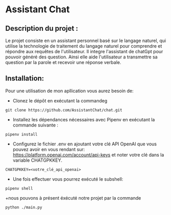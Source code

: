 # Assistant Chat

## Description du projet :

  Le projet consiste en un assistant personnel basé sur le langage naturel, qui utilise la technologie de traitement du langage naturel pour comprendre et répondre aux requêtes de l'utilisateur. Il integre l'assistant de chatGpt pour pouvoir généré des question. Ainsi elle aide l'utilisateur a transmettre sa question par la parole et recevoir une réponse verbale.
## Installation:

  Pour une utilisation de mon apllication vous aurez besoin de:
  + Clonez le dépôt en exécutant la commandeg
  ```
  git clone https://github.com/AssistantChat/chat.git
  ```
  + Installez les dépendances nécessaires avec Pipenv en exécutant la commande suivante :
 ```
 pipenv install
 ```
 + Configurez le fichier .env en ajoutant votre clé API OpenAI que vous pouvez avoir en vous rendant sur: https://platform.openai.com/account/api-keys et noter votre clé dans la variable CHATGPKKEY.
 ```
 CHATGPKKEY=<votre_clé_api_openai>
```

+ Une fois effectuer vous pourrez exécuté le subshell:
```
pipenv shell
```
+nous pouvons à présent éxécuté notre projet par la commande 
```
python ./main.py
```
